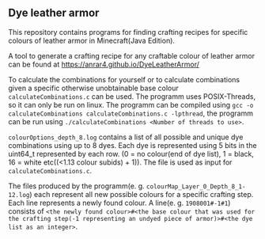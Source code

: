 ## Dye leather armor

This repository contains programs for finding crafting recipes for specific colours of leather armor in Minecraft(Java Edition).

A tool to generate a crafting recipe for any craftable colour of leather armor can be found at https://anrar4.github.io/DyeLeatherArmor/

To calculate the combinations for yourself or to calculate combinations given a specific otherwise unobtainable base colour `calculateCombinations.c` can be used.
The programm uses POSIX-Threads, so it can only be run on linux.
The programm can be compiled using `gcc -o calculateCombinations calculateCombinations.c -lpthread`, the programm can be run using `./calculateCombinations <Number of threads to use>`.

`colourOptions_depth_8.log` contains a list of all possible and unique dye combinations using up to 8 dyes. Each dye is represented using 5 bits in the uint64_t represented by each row. (0 = no colour(end of dye list), 1 = black, 16 = white etc((<1.13 colour subids) + 1)). The file is used as input for `calculateCombinations.c`.

The files produced by the programm(e. g. `colourMap_Layer_0_Depth_8_1-12.log`) each represent all new possible colours for a specific crafting step.
Each line represents a newly found colour. A line(e. g. `1908001#-1#1`) consists of `<the newly found colour>#<the base colour that was used for the crafting step(-1 representing an undyed piece of armor)>#<the dye list as an integer>`.
